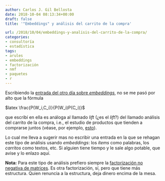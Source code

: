 ```yaml
---
author: Carlos J. Gil Bellosta
date: 2018-10-04 08:13:34+00:00
draft: false
title: '"Embeddings" y análisis del carrito de la compra'

url: /2018/10/04/embeddings-y-analisis-del-carrito-de-la-compra/
categories:
- consultoría
- estadística
tags:
- arules
- embeddings
- factorización
- nmf
- paquetes
- r
---
```


Escribiendo la [entrada del otro día sobre _embeddings_](https://www.datanalytics.com/2018/10/03/de-que-matriz-son-los-embeddings-una-factorizacion/#comments), no se me pasó por alto que la fórmula


$latex \frac{P(W_i,C_i)}{P(W_i)P(C_i)}$


que escribí en ella es análoga al llamado _lift_ (¿es el _lift_?) del llamado análisis del carrito de la compra, i.e., el estudio de productos que tienden a comprarse juntos (véase, por ejemplo, [esto](https://rpubs.com/Joaquin_AR/397172)).

Lo cual me lleva a sugerir mas no escribir una entrada en la que se rehagan este tipo de análisis usando _embeddings_: los _ítems_ como palabras, los _carritos_ como textos, etc. Si alguien tiene tiempo y le sale algo potable, que avise y lo enlazo aquí.

**Nota:** Para este tipo de análisis prefiero siempre la [factorización no negativa de matrices](https://www.datanalytics.com/2014/06/19/factorizaciones-positivas-de-matrices-igualmente-positivas/). Es otra factorización, sí, pero que tiene más estructura. Quien renuncia a la estructura, deja dinero encima de la mesa.
